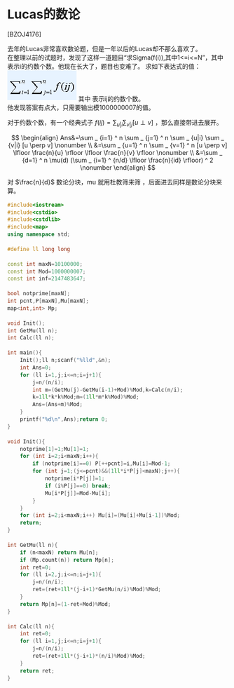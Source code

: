 # Lucas的数论
[BZOJ4176]

去年的Lucas非常喜欢数论题，但是一年以后的Lucas却不那么喜欢了。  
在整理以前的试题时，发现了这样一道题目“求Sigma(f(i)),其中1<=i<=N”，其中 表示i的约数个数。他现在长大了，题目也变难了。
求如下表达式的值：
![BZOJ4176](_v_images/_bzoj4176_1546137397_1913647196.png)
其中 表示ij的约数个数。  
他发现答案有点大，只需要输出模1000000007的值。

对于约数个数，有一个经典式子 $f(ij)=\sum _ {u|i} \sum _ {v|j} [u \perp v]$ ，那么直接带进去展开。

$$
\begin{align}
Ans&=\sum _ {i=1} ^ n \sum _ {j=1} ^ n \sum _ {u|i} \sum _ {v|i} [u \perp v] \nonumber \\
&=\sum _ {u=1} ^ n \sum _ {v=1} ^ n [u \perp v] \lfloor \frac{n}{u} \rfloor \lfloor \frac{n}{v} \rfloor \nonumber \\
&=\sum _ {d=1} ^ n \mu(d) (\sum _ {i=1} ^ {n/d} \lfloor \frac{n}{id} \rfloor) ^ 2 \nonumber
\end{align}
$$

对 $\frac{n}{d}$ 数论分块，mu 就用杜教筛来筛 ，后面进去同样是数论分块来算。

```cpp
#include<iostream>
#include<cstdio>
#include<cstdlib>
#include<map>
using namespace std;

#define ll long long

const int maxN=10100000;
const int Mod=1000000007;
const int inf=2147483647;

bool notprime[maxN];
int pcnt,P[maxN],Mu[maxN];
map<int,int> Mp;

void Init();
int GetMu(ll n);
int Calc(ll n);

int main(){
	Init();ll n;scanf("%lld",&n);
	int Ans=0;
	for (ll i=1,j;i<=n;i=j+1){
		j=n/(n/i);
		int m=(GetMu(j)-GetMu(i-1)+Mod)%Mod,k=Calc(n/i);
		k=1ll*k*k%Mod;m=(1ll*m*k%Mod)%Mod;
		Ans=(Ans+m)%Mod;
	}
	printf("%d\n",Ans);return 0;
}

void Init(){
	notprime[1]=1;Mu[1]=1;
	for (int i=2;i<maxN;i++){
		if (notprime[i]==0) P[++pcnt]=i,Mu[i]=Mod-1;
		for (int j=1;(j<=pcnt)&&(1ll*i*P[j]<maxN);j++){
			notprime[i*P[j]]=1;
			if (i%P[j]==0) break;
			Mu[i*P[j]]=Mod-Mu[i];
		}
	}
	for (int i=2;i<maxN;i++) Mu[i]=(Mu[i]+Mu[i-1])%Mod;
	return;
}

int GetMu(ll n){
	if (n<maxN) return Mu[n];
	if (Mp.count(n)) return Mp[n];
	int ret=0;
	for (ll i=2,j;i<=n;i=j+1){
		j=n/(n/i);
		ret=(ret+1ll*(j-i+1)*GetMu(n/i)%Mod)%Mod;
	}
	return Mp[n]=(1-ret+Mod)%Mod;
}

int Calc(ll n){
	int ret=0;
	for (ll i=1,j;i<=n;i=j+1){
		j=n/(n/i);
		ret=(ret+1ll*(j-i+1)*(n/i)%Mod)%Mod;
	}
	return ret;
}
```